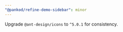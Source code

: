 ```yaml
---
"@pankod/refine-demo-sidebar": minor
---
```


Upgrade `@ant-design/icons` to `^5.0.1` for consistency.
